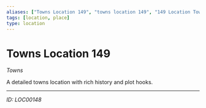 ```yaml
---
aliases: ["Towns Location 149", "towns location 149", "149 Location Towns"]
tags: [location, place]
type: location
---
```


# Towns Location 149

*Towns*

A detailed towns location with rich history and plot hooks.

---
*ID: LOC00148*